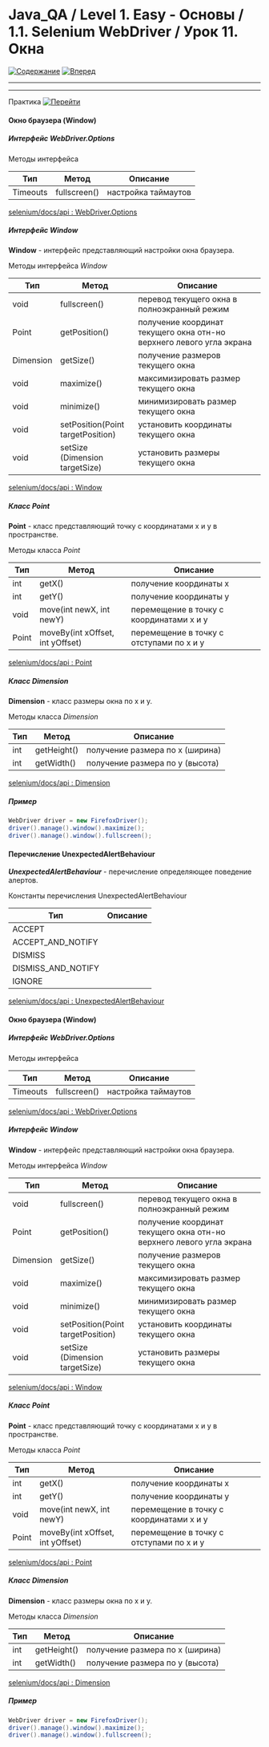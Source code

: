 # Java_QA / Level 1. Easy - Основы / 1.1. Selenium WebDriver / Урок 11. Окна

[![Содержание](https://img.shields.io/badge/-%D0%A1%D0%BE%D0%B4%D0%B5%D1%80%D0%B6%D0%B0%D0%BD%D0%B8%D0%B5-purple)](README.md)
[![Вперед](https://img.shields.io/badge/-%D0%92%D0%BF%D0%B5%D1%80%D0%B5%D0%B4-brightgreen)](2.%20Практика.md)

***



***

Практика [![Перейти](https://img.shields.io/badge/-%D0%9F%D0%B5%D1%80%D0%B5%D0%B9%D1%82%D0%B8-blue)](2.%20Практика.md)

#### Окно браузера (Window)

##### Интерфейс WebDriver.Options

Методы интерфейса 

| Тип      | Метод        | Описание            | 
|----------|--------------|---------------------|
| Timeouts | fullscreen() | настройка таймаутов |

[selenium/docs/api : WebDriver.Options](https://www.selenium.dev/selenium/docs/api/java/org/openqa/selenium/WebDriver.Options.html)

##### Интерфейс Window

**Window** - интерфейс представляющий настройки окна браузера.

Методы интерфейса *Window*

| Тип       | Метод                             | Описание                                                             | 
|-----------|-----------------------------------|----------------------------------------------------------------------|
| void      | fullscreen()                      | перевод текущего окна в полноэкранный режим                          |
| Point     | getPosition()                     | получение координат текущего окна отн-но верхнего левого угла экрана |
| Dimension | getSize()                         | получение размеров текущего окна                                     |
| void      | maximize()                        | максимизировать размер текущего окна                                 |
| void      | minimize()                        | минимизировать размер текущего окна                                  |
| void      | setPosition​(Point targetPosition) | установить координаты текущего окна                                  |
| void      | setSize​(Dimension targetSize)     | установить размеры текущего окна                                     |

[selenium/docs/api : Window](https://www.selenium.dev/selenium/docs/api/java/org/openqa/selenium/WebDriver.Window.html)

##### Класс Point

**Point** - класс представляющий точку с координатами x и y в пространстве.

Методы класса *Point*

| Тип   | Метод                            | Описание                                 | 
|-------|----------------------------------|------------------------------------------|
| int   | getX()                           | получение координаты x                   |
| int   | getY()                           | получение координаты y                   |
| void  | move​(int newX, int newY)         | перемещение в точку с координатами x и y |
| Point | moveBy​(int xOffset, int yOffset) | перемещение в точку с отступами по x и y |

[selenium/docs/api : Point](https://www.selenium.dev/selenium/docs/api/java/org/openqa/selenium/Point.html)

##### Класс Dimension

**Dimension** - класс размеры окна по x и y.

Методы класса *Dimension*

| Тип   | Метод       | Описание                        | 
|-------|-------------|---------------------------------|
| int   | getHeight() | получение размера по x (ширина) |
| int   | getWidth()  | получение размера по y (высота) |

[selenium/docs/api : Dimension](https://www.selenium.dev/selenium/docs/api/java/org/openqa/selenium/Dimension.html)

##### Пример

```java
WebDriver driver = new FirefoxDriver();
driver().manage().window().maximize();
driver().manage().window().fullscreen();
```

#### Перечисление UnexpectedAlertBehaviour

***UnexpectedAlertBehaviour*** - перечисление определяющее поведение алертов.

Константы перечисления UnexpectedAlertBehaviour

| Тип                | Описание         | 
|--------------------|------------------|
| ACCEPT             |                  |
| ACCEPT_AND_NOTIFY  |                  |
| DISMISS            |                  |
| DISMISS_AND_NOTIFY |                  |
| IGNORE             |                  |

[selenium/docs/api : UnexpectedAlertBehaviour](https://www.selenium.dev/selenium/docs/api/java/org/openqa/selenium/UnexpectedAlertBehaviour.html)


#### Окно браузера (Window)

##### Интерфейс WebDriver.Options

Методы интерфейса 

| Тип      | Метод        | Описание            | 
|----------|--------------|---------------------|
| Timeouts | fullscreen() | настройка таймаутов |

[selenium/docs/api : WebDriver.Options](https://www.selenium.dev/selenium/docs/api/java/org/openqa/selenium/WebDriver.Options.html)

##### Интерфейс Window

**Window** - интерфейс представляющий настройки окна браузера.

Методы интерфейса *Window*

| Тип       | Метод                             | Описание                                                             | 
|-----------|-----------------------------------|----------------------------------------------------------------------|
| void      | fullscreen()                      | перевод текущего окна в полноэкранный режим                          |
| Point     | getPosition()                     | получение координат текущего окна отн-но верхнего левого угла экрана |
| Dimension | getSize()                         | получение размеров текущего окна                                     |
| void      | maximize()                        | максимизировать размер текущего окна                                 |
| void      | minimize()                        | минимизировать размер текущего окна                                  |
| void      | setPosition​(Point targetPosition) | установить координаты текущего окна                                  |
| void      | setSize​(Dimension targetSize)     | установить размеры текущего окна                                     |

[selenium/docs/api : Window](https://www.selenium.dev/selenium/docs/api/java/org/openqa/selenium/WebDriver.Window.html)

##### Класс Point

**Point** - класс представляющий точку с координатами x и y в пространстве.

Методы класса *Point*

| Тип   | Метод                            | Описание                                 | 
|-------|----------------------------------|------------------------------------------|
| int   | getX()                           | получение координаты x                   |
| int   | getY()                           | получение координаты y                   |
| void  | move​(int newX, int newY)         | перемещение в точку с координатами x и y |
| Point | moveBy​(int xOffset, int yOffset) | перемещение в точку с отступами по x и y |

[selenium/docs/api : Point](https://www.selenium.dev/selenium/docs/api/java/org/openqa/selenium/Point.html)

##### Класс Dimension

**Dimension** - класс размеры окна по x и y.

Методы класса *Dimension*

| Тип   | Метод       | Описание                        | 
|-------|-------------|---------------------------------|
| int   | getHeight() | получение размера по x (ширина) |
| int   | getWidth()  | получение размера по y (высота) |

[selenium/docs/api : Dimension](https://www.selenium.dev/selenium/docs/api/java/org/openqa/selenium/Dimension.html)

##### Пример

```java
WebDriver driver = new FirefoxDriver();
driver().manage().window().maximize();
driver().manage().window().fullscreen();
```